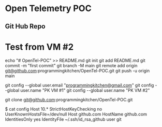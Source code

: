 # Open Telemetry POC

## Git Hub Repo

# Test from VM #2 
echo "# OpenTel-POC" >> README.md
git init
git add README.md
git commit -m "first commit"
git branch -M main
git remote add origin git@github.com:programmingkitchen/OpenTel-POC.git
git push -u origin main


git config --global user.email "programmingkitchen@gmail.com"
git config --global user.name "PK VM #1"
git config --global user.name "PK VM #2"




git clone git@github.com:programmingkitchen/OpenTel-POC.git



$ cat config
Host 10.*
        StrictHostKeyChecking no
        UserKnownHostsFile=/dev/null
Host github.com
  HostName github.com
  IdentitiesOnly yes
  IdentityFile ~/.ssh/id_rsa_github
  user git

